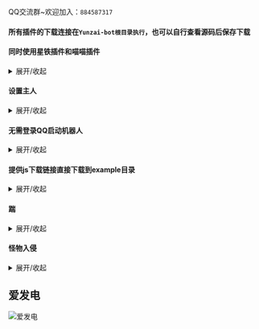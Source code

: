 QQ交流群~欢迎加入：`884587317`

#### 所有插件的下载连接在`Yunzai-bot根目录执行`，也可以自行查看源码后保存下载

#### 同时使用星铁插件和喵喵插件

<details><summary>展开/收起</summary>

`2023年9月5日更新了1.1版本，需要更新的请直接根目录重新跑一次下载指令，修复以前重复查询问题`

目前只兼容了`*更新面板`、`#星铁更新面板`、`*希儿面板`、`#星铁希儿面板`  

！！！并没有只有希儿能用！上面是举个例子！

默认关闭星铁插件，请下载插件后开启使用~

2023年9月13日提供`拦截星铁插件的绑定UID`功能，请自行查看注释，默认关闭！

就5个指令...自己琢磨吧~！
```
#插件面板状态
#星铁插件面板开启
#星铁插件面板关闭
#喵喵插件面板开启
#喵喵插件面板关闭
```

##### 下载
Github：
```
curl -o "./plugins/example/StarRail_v1.1.js" "https://raw.githubusercontent.com/Zyy955/Yunzai-Bot-plugin/main/StarRail_v1.1.js"
```
Gitee：
```
curl -o "./plugins/example/StarRail_v1.1.js" "https://gitee.com/Zyy955/Yunzai-Bot-plugin/raw/main/StarRail_v1.1.js"
```

</details>


#### 设置主人

<details><summary>展开/收起</summary>

为`Yunzai-Bot`设计，适用于`QQGuild-Plugin`

插件和`TRSS-Yunzai`自带的`#设置主人`并无区别，多了一个at添加主人

- 使用方法
  - 方法1：发送`#设置主人`，随后复制发送控制台的验证码即可成为主人
  - 方法2：发送`#设置主人@用户`，需要你是主人的情况下，指定此用户成为主人

##### 下载
Github：
```
curl -o "./plugins/example/SetMaster.js" "https://raw.githubusercontent.com/Zyy955/Yunzai-Bot-plugin/main/SetMaster.js"
```
Gitee：
```
curl -o "./plugins/example/SetMaster.js" "https://gitee.com/Zyy955/Yunzai-Bot-plugin/raw/main/SetMaster.js"
```

</details>

#### 无需登录QQ启动机器人

<details><summary>展开/收起</summary>

搭配[QQGuild-plugin](https://gitee.com/Zyy955/QQGuild-plugin)插件启用可无需登录QQ使用频道

##### 使用方法

下载完成后，使用`node apps`启动即可~

如果想使用原来的，使用`node app`启动即可~

##### 下载
Github：
```
curl -o "./apps.js" "https://raw.githubusercontent.com/Zyy955/Yunzai-Bot-plugin/main/apps.js"
```

Gitee：
```
curl -o "./apps.js" "https://gitee.com/Zyy955/Yunzai-Bot-plugin/raw/main/apps.js"
```

</details>

#### 提供js下载链接直接下载到example目录

<details><summary>展开/收起</summary>

使用说明：
![](https://cdn.jsdelivr.net/gh/Zyy955/imgs/img/202309130055196.png)

点击原始数据后，复制浏览器上方地址

![](https://cdn.jsdelivr.net/gh/Zyy955/imgs/img/202309130056145.png)

格式：
```
#下载https://gitee.com/Zyy955/Yunzai-Bot-plugin/raw/main/StarRail_v1.1.js

可选参数：自定义文件名称
#下载https://gitee.com/Zyy955/Yunzai-Bot-plugin/raw/main/StarRail_v1.1.js 星铁插件

得到`星铁插件.js`
```

##### 下载
Github：
```
curl -o "./plugins/example/download_js.js" "https://raw.githubusercontent.com/Zyy955/Yunzai-Bot-plugin/main/download_js.js"
```
Gitee：
```
curl -o "./plugins/example/download_js.js" "https://gitee.com/Zyy955/Yunzai-Bot-plugin/raw/main/download_js.js"
```

</details>


#### 踹

<details><summary>展开/收起</summary>

2023年9月13日之后，更新触发词`#踢`为`#踹`

- 暂时只支持以下几种场景
- 喵崽的QQ群 私聊
- 时雨崽的QQ群 私聊 QQ频道插件
- 不支持喵崽的频道插件 时雨崽的gocq频道
- 支持[新版QQGuild-plugin](https://gitee.com/Zyy955/QQGuild-plugin)

- 使用方法
  - 方法1：发送`#踢`，生成踢自己
  - 方法2：发送`#踢@用户`，生成踢对方

##### 效果图预览

![预览](https://cdn.jsdelivr.net/gh/Zyy955/imgs/img/202308021749791.gif)

##### 下载
Github：
```
curl -o "./plugins/example/kick.js" "https://raw.githubusercontent.com/Zyy955/Yunzai-Bot-plugin/main/kick.js"
```

Gitee：
```
curl -o "./plugins/example/kick.js" "https://gitee.com/Zyy955/Yunzai-Bot-plugin/raw/main/kick.js"
```

</details>

#### 怪物入侵

<details><summary>展开/收起</summary>

- 暂时只支持以下几种场景
- 喵崽的QQ群 私聊
- 时雨崽的QQ群 私聊 QQ频道插件
- 不支持喵崽的频道插件 时雨崽的gocq频道
- 支持[新版QQGuild-plugin](https://gitee.com/Zyy955/QQGuild-plugin)

- 使用方法
  - 方法1：发送`#怪物入侵`，怪物为自己
  - 方法2：发送`#怪物入侵@用户`，怪物为`@的用户`

##### 效果图预览

![](https://cdn.jsdelivr.net/gh/Zyy955/imgs/img/202308270006112.png)

##### 下载
Github：
```
curl -o "./plugins/example/invade.js" "https://raw.githubusercontent.com/Zyy955/Yunzai-Bot-plugin/main/invade.js"
```

Gitee：
```
curl -o "./plugins/example/invade.js" "https://gitee.com/Zyy955/Yunzai-Bot-plugin/raw/main/invade.js"
```

</details>

## 爱发电

![爱发电](https://cdn.jsdelivr.net/gh/Zyy955/imgs/img/202308271209508.jpeg)

